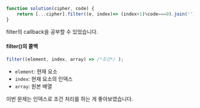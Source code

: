 
```js
function solution(cipher, code) {
    return [...cipher].filter((e, index)=> (index+1)%code===0).join('');
}
```

filter의 callback을 공부할 수 있었습니다.

#### filter()의 콜백
```js
filter((element, index, array) => /*조건*/ );
```
- `element`: 현재 요소
- `index`: 현재 요소의 인덱스
- `array`: 원본 배열

이번 문제는 인덱스로 조건 처리를 하는 게 좋아보였습니다.